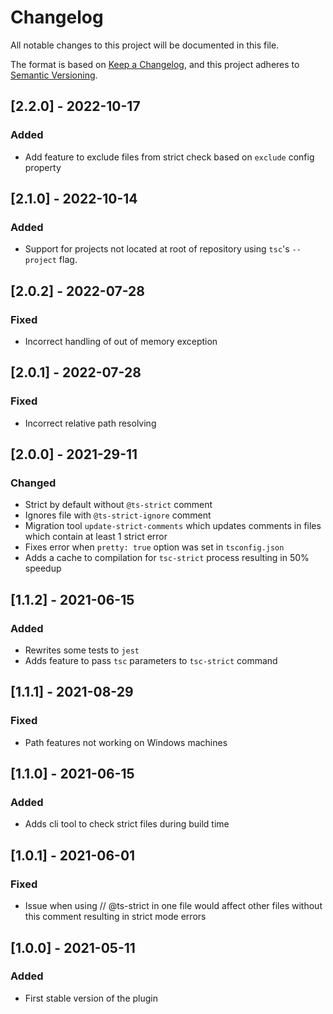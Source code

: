 # Changelog

All notable changes to this project will be documented in this file.

The format is based on [Keep a Changelog](https://keepachangelog.com/en/1.0.0/), and this project
adheres to [Semantic Versioning](https://semver.org/spec/v2.0.0.html).

## [2.2.0] - 2022-10-17

### Added

- Add feature to exclude files from strict check based on `exclude` config property

## [2.1.0] - 2022-10-14

### Added

- Support for projects not located at root of repository using `tsc`'s `--project` flag.

## [2.0.2] - 2022-07-28

### Fixed

- Incorrect handling of out of memory exception

## [2.0.1] - 2022-07-28

### Fixed

- Incorrect relative path resolving

## [2.0.0] - 2021-29-11

### Changed

- Strict by default without `@ts-strict` comment
- Ignores file with `@ts-strict-ignore` comment
- Migration tool `update-strict-comments` which updates comments in files which contain at least 1
  strict error
- Fixes error when `pretty: true` option was set in `tsconfig.json`
- Adds a cache to compilation for `tsc-strict` process resulting in 50% speedup

## [1.1.2] - 2021-06-15

### Added

- Rewrites some tests to `jest`
- Adds feature to pass `tsc` parameters to `tsc-strict` command

## [1.1.1] - 2021-08-29

### Fixed

- Path features not working on Windows machines

## [1.1.0] - 2021-06-15

### Added

- Adds cli tool to check strict files during build time

## [1.0.1] - 2021-06-01

### Fixed

- Issue when using // @ts-strict in one file would affect other files without this comment resulting
  in strict mode errors

## [1.0.0] - 2021-05-11

### Added

- First stable version of the plugin
